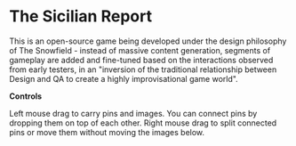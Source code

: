 # The Sicilian Report

This is an open-source game being developed under the design philosophy of The Snowfield - instead of massive content generation, segments of gameplay are added and fine-tuned based on the interactions observed from early testers, in an "inversion of the traditional relationship between Design and QA to create a highly improvisational game world".

**Controls**

Left mouse drag to carry pins and images. You can connect pins by dropping them on top of each other. Right mouse drag to split connected pins or move them without moving the images below.
